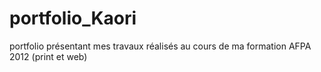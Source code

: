 portfolio_Kaori
===============

portfolio présentant mes travaux réalisés au cours de ma formation AFPA 2012 (print et web)